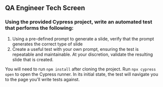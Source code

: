 ## QA Engineer Tech Screen

### Using the provided Cypress project, write an automated test that performs the following:

1. Using a pre-defined prompt to generate a slide, verify that the prompt generates the correct type of slide
2. Create a useful test with your own prompt, ensuring the test is repeatable and maintainable. At your discretion, validate the resulting slide that is created.

You will need to run `npm install` after cloning the project.
Run `npx cypress open` to open the Cypress runner.
In its initial state, the test will navigate you to the page you'll write tests against.